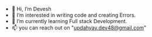 - 👋 Hi, I’m Devesh
- 👀 I’m interested in writing code and creating Errors.
- 🌱 I’m currently learning Full stack Development.
- 📫 you can reach out on "updahyay.dev48@gmail.com"

<!---
devesh48/devesh48 is a ✨ special ✨ repository because its `README.md` (this file) appears on your GitHub profile.
You can click the Preview link to take a look at your changes.
--->
